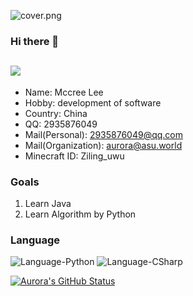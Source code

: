 ![cover.png](https://i.loli.net/2021/07/19/ykTQGhxfYZOve1X.png)

### Hi there 👋
![](https://visitor-badge.glitch.me/badge?page_id=AuroraZiling.readme)
---
- Name: Mccree Lee
- Hobby: development of software
- Country: China
- QQ: 2935876049
- Mail(Personal): 2935876049@qq.com
- Mail(Organization): aurora@asu.world
- Minecraft ID: Ziling_uwu

### Goals

1. Learn Java
2. Learn Algorithm by Python

### Language
![Language-Python](https://img.shields.io/badge/Language-Python-blue?logo=python)
![Language-CSharp](https://img.shields.io/badge/Language-CSharp-blue?logo=csharp)

[![Aurora's GitHub Status](https://github-readme-stats.vercel.app/api?username=auroraziling)](https://github.com/anuraghazra/github-readme-stats)

